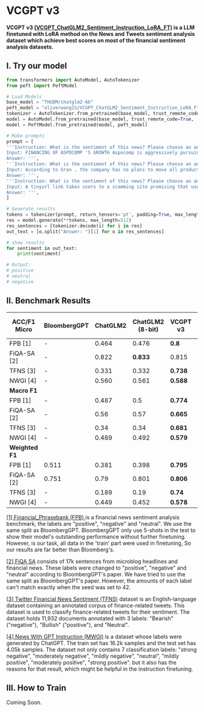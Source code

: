 # VCGPT v3 

**VCGPT v3 [(VCGPT_ChatGLM2_Sentiment_Instruction_LoRA_FT)](https://huggingface.co/oliverwang15/VCGPT_ChatGLM2_Sentiment_Instruction_LoRA_FT) is a LLM finetuned with LoRA method on the News and Tweets sentiment analysis dataset which achieve best scores on most of the financial sentiment analysis datasets.**

## Ⅰ. Try our model

``` python
from transformers import AutoModel, AutoTokenizer
from peft import PeftModel

# Load Models
base_model = "THUDM/chatglm2-6b"
peft_model = "oliverwang15/VCGPT_ChatGLM2_Sentiment_Instruction_LoRA_FT"
tokenizer = AutoTokenizer.from_pretrained(base_model, trust_remote_code=True)
model = AutoModel.from_pretrained(base_model, trust_remote_code=True,  device_map = "auto")
model = PeftModel.from_pretrained(model, peft_model)

# Make prompts
prompt = [
'''Instruction: What is the sentiment of this news? Please choose an answer from {negative/neutral/positive}
Input: FINANCING OF ASPOCOMP 'S GROWTH Aspocomp is aggressively pursuing its growth strategy by increasingly focusing on technologically more demanding HDI printed circuit boards PCBs .
Answer: ''',
'''Instruction: What is the sentiment of this news? Please choose an answer from {negative/neutral/positive}
Input: According to Gran , the company has no plans to move all production to Russia , although that is where the company is growing .
Answer: ''',
'''Instruction: What is the sentiment of this news? Please choose an answer from {negative/neutral/positive}
Input: A tinyurl link takes users to a scamming site promising that users can earn thousands of dollars by becoming a Google ( NASDAQ : GOOG ) Cash advertiser .
Answer: ''',
]

# Generate results
tokens = tokenizer(prompt, return_tensors='pt', padding=True, max_length=512)
res = model.generate(**tokens, max_length=512)
res_sentences = [tokenizer.decode(i) for i in res]
out_text = [o.split("Answer: ")[1] for o in res_sentences]

# show results
for sentiment in out_text:
    print(sentiment)

# Output:    
# positive
# neutral
# negative
```

## Ⅱ. Benchmark Results

| ACC/F1 Micro           | BloombergGPT | ChatGLM2 | ChatGLM2 (8-bit) | VCGPT v3 | VCGPT v3 (8-bit) |
| ---------------------- | ------------ | -------- | ---------------- | --------- | ----------------- |
| FPB [1]     | -            | 0.464    | 0.476            | **0.8**   | 0.784             |
| FiQA-SA [2] | -            | 0.822    | **0.833**        | 0.815     | 0.818             |
| TFNS [3] | -            | 0.331    | 0.332            | **0.738** | 0.721             |
| NWGI [4]  | -            | 0.560    | 0.561            | **0.588** | **0.588**         |
| **Macro F1**           |              |          |                  |           |                   |
| FPB [1]  | -            | 0.487    | 0.5              | **0.774** | 0.754             |
| FiQA-SA [2]  | -            | 0.56     | 0.57             | **0.665** | 0.645             |
| TFNS [3]  | -            | 0.34     | 0.34             | **0.681** | 0.652             |
| NWGI [4]  | - | 0.489    | 0.492            | **0.579** | 0.576             |
| **Weighted F1**        |              |          |                  |           |                   |
| FPB [1] | 0.511        | 0.381    | 0.398            | **0.795** | 0.778             |
| FiQA-SA [2]  | 0.751        | 0.79     | 0.801            | **0.806** | 0.801             |
| TFNS [3]  | -            | 0.189    | 0.19             | **0.74**  | 0.721             |
| NWGI [4]  | - | 0.449    | 0.452            | **0.578** | **0.578**         |

[[1] Financial_Phrasebank (FPB) ](https://huggingface.co/datasets/financial_phrasebank) is a financial news sentiment analysis benchmark, the labels are "positive", "negative" and "neutral". We use the same split as BloombergGPT. BloombergGPT only use 5-shots in the test to show their model's outstanding performance without further finetuning. However, is our task, all data in the 'train' part were used in finetuning, So our results are far better than Bloomberg's.

[[2] FiQA SA](https://huggingface.co/datasets/pauri32/fiqa-2018) consists of 17k sentences from microblog headlines and financial news. These labels were changed to "positive", "negative" and "neutral" according to BloombergGPT's paper. We have tried to use the same split as BloombergGPT's paper. However, the amounts of each label can't match exactly when the seed was set to 42.

[[3] Twitter Financial News Sentiment (TFNS)](https://huggingface.co/datasets/zeroshot/twitter-financial-news-sentiment) dataset is an English-language dataset containing an annotated corpus of finance-related tweets. This dataset is used to classify finance-related tweets for their sentiment. The dataset holds 11,932 documents annotated with 3 labels: "Bearish" ("negative"), "Bullish" ("positive"), and "Neutral".

[[4] News With GPT Instruction (MWGI)](https://huggingface.co/datasets/oliverwang15/news_with_gpt_instructions) is a dataset whose labels were generated by ChatGPT. The train set has 16.2k samples and the test set has 4.05k samples. The dataset not only contains 7 classification labels: "strong negative", "moderately negative", "mildly negative", "neutral", "mildly positive", "moderately positive", "strong positive". but it also has the reasons for that result, which might be helpful in the instruction finetuning.


## Ⅲ. How to Train

Coming Soon.
